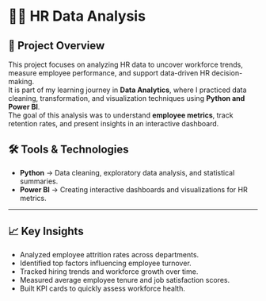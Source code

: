 # 👩‍💼 HR Data Analysis

## 📌 Project Overview
This project focuses on analyzing HR data to uncover workforce trends, measure employee performance, and support data-driven HR decision-making.  
It is part of my learning journey in **Data Analytics**, where I practiced data cleaning, transformation, and visualization techniques using **Python and Power BI**.  
The goal of this analysis was to understand **employee metrics**, track retention rates, and present insights in an interactive dashboard.

## 🛠 Tools & Technologies
- **Python** → Data cleaning, exploratory data analysis, and statistical summaries.  
- **Power BI** → Creating interactive dashboards and visualizations for HR metrics.

---

## 📈 Key Insights
- Analyzed employee attrition rates across departments.  
- Identified top factors influencing employee turnover.  
- Tracked hiring trends and workforce growth over time.  
- Measured average employee tenure and job satisfaction scores.  
- Built KPI cards to quickly assess workforce health.  

